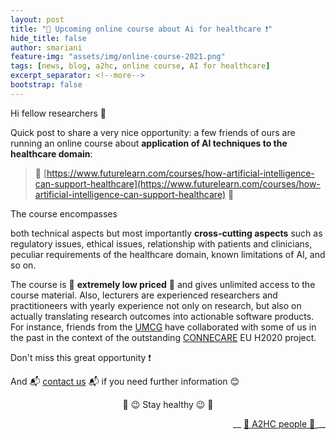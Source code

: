 ```yaml
---
layout: post
title: "📣 Upcoming online course about Ai for healthcare ❗️"
hide_title: false
author: smariani
feature-img: "assets/img/online-course-2021.png"
tags: [news, blog, a2hc, online course, AI for healthcare]
excerpt_separator: <!--more-->
bootstrap: false
---
```


Hi fellow researchers 👋

Quick post to share a very nice opportunity: 
a few friends of ours are running an online course about **application of AI techniques to the healthcare domain**:

> 📌 [https://www.futurelearn.com/courses/how-artificial-intelligence-can-support-healthcare](https://www.futurelearn.com/courses/how-artificial-intelligence-can-support-healthcare) 📌

The course encompasses 
<!--more-->
both technical aspects but most importantly 
**cross-cutting aspects** such as regulatory issues,
ethical issues,
relationship with patients and clinicians,
peculiar requirements of the healthcare domain,
known limitations of AI,
and so on.

The course is 💸 **extremely low priced** 💸 
and gives unlimited access to the course material.
Also, lecturers are experienced researchers and practitioneers with yearly experience not only on research,
but also on actually translating research outcomes into actionable software products.
For instance, friends from the [UMCG](https://www.umcg.nl) have collaborated with some of us in the past
in the context of the outstanding [CONNECARE]() EU H2020 project.

Don't miss this great opportunity ❗️

And 📬 [contact us](mailto:a2hc.org@gmail.com) 📬 if you need further information 😊

<p style="text-align: center"> 💪 😉 Stay healthy 😉 💪 </p>

<p style="text-align: right"> __ <a href="/a2hc.website/people/"> 👋 A2HC people 👋 </a> __ </p>
